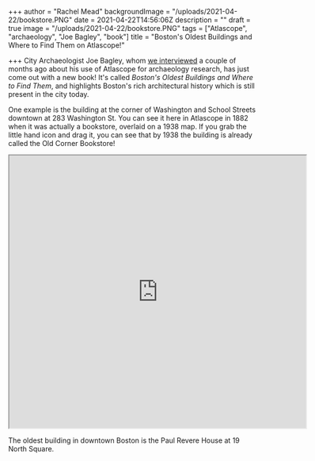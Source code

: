 +++
author = "Rachel Mead"
backgroundImage = "/uploads/2021-04-22/bookstore.PNG"
date = 2021-04-22T14:56:06Z
description = ""
draft = true
image = "/uploads/2021-04-22/bookstore.PNG"
tags = ["Atlascope", "archaeology", "Joe Bagley", "book"]
title = "Boston's Oldest Buildings and Where to Find Them on Atlascope!"

+++
City Archaeologist Joe Bagley, whom [we interviewed](https://www.leventhalmap.org/articles/archaeology-and-atlascope/) a couple of months ago about his use of Atlascope for archaeology research, has just come out with a new book! It's called _Boston's Oldest Buildings and Where to Find Them_, and highlights Boston's rich architectural history which is still present in the city today.

One example is the building at the corner of Washington and School Streets downtown at 283 Washington St. You can see it here in Atlascope in 1882 when it was actually a bookstore, overlaid on a 1938 map. If you grab the little hand icon and drag it, you can see that by 1938 the building is already called the Old Corner Bookstore!

<iframe width="600" height="550" src="https://atlascope.leventhalmap.org/#view:embed$base:39999059011690$overlay:39999085945739$zoom:20.00$center:-7910186.299256487,5214690.299087005$mode:glass$pos:238"></iframe>

The oldest building in downtown Boston is the Paul Revere House at 19 North Square. 